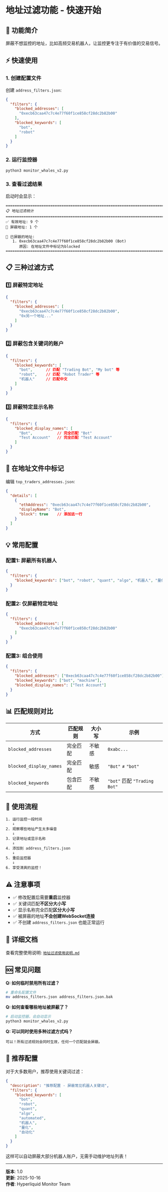 # 地址过滤功能 - 快速开始

## 🎯 功能简介

屏蔽不想监控的地址，比如高频交易机器人，让监控更专注于有价值的交易信号。

## ⚡ 快速使用

### 1. 创建配置文件

创建 `address_filters.json`:

```json
{
  "filters": {
    "blocked_addresses": [
      "0xecb63caa47c7c4e77f60f1ce858cf28dc2b82b00"
    ],
    "blocked_keywords": [
      "bot",
      "robot"
    ]
  }
}
```

### 2. 运行监控器

```bash
python3 monitor_whales_v2.py
```

### 3. 查看过滤结果

启动时会显示：

```
================================================================================
📋 地址过滤统计
================================================================================
✅ 有效地址: 9 个
🚫 屏蔽地址: 1 个

🚫 已屏蔽的地址:
   1. 0xecb63caa47c7c4e77f60f1ce858cf28dc2b82b00 (Bot)
      原因: 在地址文件中标记为blocked
================================================================================
```

## 📋 三种过滤方式

### 1️⃣ 屏蔽特定地址

```json
{
  "filters": {
    "blocked_addresses": [
      "0xecb63caa47c7c4e77f60f1ce858cf28dc2b82b00",
      "0x另一个地址..."
    ]
  }
}
```

### 2️⃣ 屏蔽包含关键词的账户

```json
{
  "filters": {
    "blocked_keywords": [
      "bot",      // 匹配 "Trading Bot", "My bot" 等
      "robot",    // 匹配 "Robot Trader" 等
      "机器人"     // 匹配中文
    ]
  }
}
```

### 3️⃣ 屏蔽特定显示名称

```json
{
  "filters": {
    "blocked_display_names": [
      "Bot",           // 完全匹配 "Bot"
      "Test Account"   // 完全匹配 "Test Account"
    ]
  }
}
```

## 🔧 在地址文件中标记

编辑 `top_traders_addresses.json`:

```json
{
  "details": [
    {
      "ethAddress": "0xecb63caa47c7c4e77f60f1ce858cf28dc2b82b00",
      "displayName": "Bot",
      "block": true    // 添加这一行
    }
  ]
}
```

## 💡 常用配置

### 配置1: 屏蔽所有机器人

```json
{
  "filters": {
    "blocked_keywords": ["bot", "robot", "quant", "algo", "机器人", "量化"]
  }
}
```

### 配置2: 仅屏蔽特定地址

```json
{
  "filters": {
    "blocked_addresses": [
      "0xecb63caa47c7c4e77f60f1ce858cf28dc2b82b00"
    ]
  }
}
```

### 配置3: 组合使用

```json
{
  "filters": {
    "blocked_addresses": ["0xecb63caa47c7c4e77f60f1ce858cf28dc2b82b00"],
    "blocked_keywords": ["bot", "machine"],
    "blocked_display_names": ["Test Account"]
  }
}
```

## 📊 匹配规则对比

| 方式 | 匹配规则 | 大小写 | 示例 |
|------|---------|--------|------|
| `blocked_addresses` | 完全匹配 | 不敏感 | `0xabc...` |
| `blocked_display_names` | 完全匹配 | 敏感 | `"Bot"` ≠ `"bot"` |
| `blocked_keywords` | 包含匹配 | 不敏感 | `"bot"` 匹配 `"Trading Bot"` |

## 🚀 使用流程

```
1. 运行监控一段时间
   ↓
2. 观察哪些地址产生太多噪音
   ↓
3. 记录地址或显示名称
   ↓
4. 添加到 address_filters.json
   ↓
5. 重启监控器
   ↓
6. 享受清爽的监控！
```

## ⚠️ 注意事项

- ✅ 修改配置后需要**重启**监控器
- ✅ 关键词匹配**不区分大小写**
- ✅ 显示名称完全匹配**区分大小写**
- ✅ 被屏蔽的地址**不会创建WebSocket连接**
- ✅ 不创建 `address_filters.json` 也能正常运行

## 📖 详细文档

查看完整使用说明: [`地址过滤使用说明.md`](./地址过滤使用说明.md)

## 🆘 常见问题

**Q: 如何临时禁用所有过滤？**
```bash
# 重命名配置文件
mv address_filters.json address_filters.json.bak
```

**Q: 如何查看哪些地址被屏蔽了？**
```bash
# 启动监控器，会自动显示
python3 monitor_whales_v2.py
```

**Q: 可以同时使用多种过滤方式吗？**
```
可以！所有过滤规则会同时生效，任何一个匹配就会屏蔽。
```

## 🎁 推荐配置

对于大多数用户，推荐使用关键词过滤：

```json
{
  "description": "推荐配置 - 屏蔽常见机器人关键词",
  "filters": {
    "blocked_keywords": [
      "bot",
      "robot",
      "quant",
      "algo",
      "automated",
      "机器人",
      "量化",
      "自动化"
    ]
  }
}
```

这样可以自动屏蔽大部分机器人账户，无需手动维护地址列表！

---

**版本**: 1.0  
**更新**: 2025-10-16  
**作者**: Hyperliquid Monitor Team

